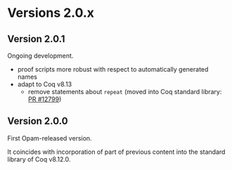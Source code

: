 # Versions 2.0.x

## Version 2.0.1

Ongoing development.

* proof scripts more robust with respect to automatically generated names
* adapt to Coq v8.13
    * remove statements about `repeat` (moved into Coq standard library: [PR #12799](https://github.com/coq/coq/pull/12799))


## Version 2.0.0

First Opam-released version.

It coincides with incorporation of part of previous content into the standard library of Coq v8.12.0.
